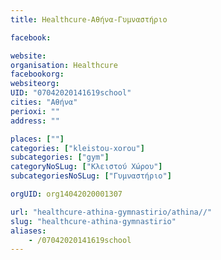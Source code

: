 ```yaml
---
title: Healthcure-Αθήνα-Γυμναστήριο

facebook:

website:
organisation: Healthcure
facebookorg:
websiteorg:
UID: "07042020141619school"
cities: "Αθήνα"
perioxi: ""
address: ""

places: [""]
categories: ["kleistou-xorou"]
subcategories: ["gym"]
categoryNoSLug: ["Κλειστού Χώρου"]
subcategoriesNoSLug: ["Γυμναστήριο"]

orgUID: org14042020001307

url: "healthcure-athina-gymnastirio/athina//"
slug: "healthcure-athina-gymnastirio"
aliases:
    - /07042020141619school
---
```






